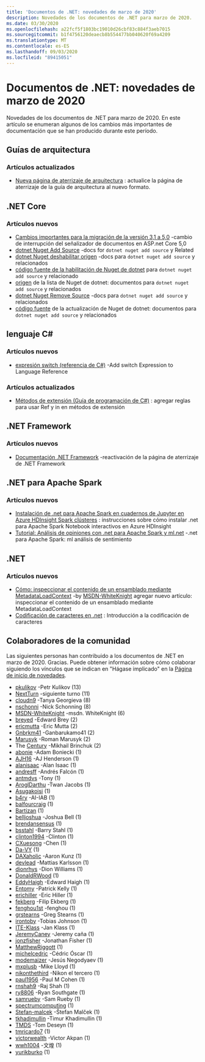 ```yaml
---
title: 'Documentos de .NET: novedades de marzo de 2020'
description: Novedades de los documentos de .NET para marzo de 2020.
ms.date: 03/30/2020
ms.openlocfilehash: a22fcf5f1803bc19010d26cbf83c884f3aeb7015
ms.sourcegitcommit: b1f4756120deaecb8b554477bb040620f69a4209
ms.translationtype: MT
ms.contentlocale: es-ES
ms.lasthandoff: 09/03/2020
ms.locfileid: "89415051"
---
```

# <a name="net-docs-whats-new-for-march-2020"></a>Documentos de .NET: novedades de marzo de 2020

Novedades de los documentos de .NET para marzo de 2020. En este artículo se enumeran algunos de los cambios más importantes de documentación que se han producido durante este período.

## <a name="architecture-guides"></a>Guías de arquitectura

### <a name="updated-articles"></a>Artículos actualizados

- [Nueva página de aterrizaje de arquitectura](../architecture/index.yml) : actualice la página de aterrizaje de la guía de arquitectura al nuevo formato.

## <a name="net-core"></a>.NET Core

### <a name="new-articles"></a>Artículos nuevos

- [Cambios importantes para la migración de la versión 3,1 a 5,0](../core/compatibility/3.1-5.0.md) -cambio de interrupción del señalizador de documentos en ASP.net Core 5,0
- [dotnet Nuget Add Source](../core/tools/dotnet-nuget-add-source.md) -docs for `dotnet nuget add source` y Related
- [dotnet Nuget deshabilitar origen](../core/tools/dotnet-nuget-disable-source.md) -docs para `dotnet nuget add source` y relacionados
- [código fuente de la habilitación de Nuget de dotnet](../core/tools/dotnet-nuget-enable-source.md) para `dotnet nuget add source` y relacionado
- [origen](../core/tools/dotnet-nuget-list-source.md) de la lista de Nuget de dotnet: documentos para `dotnet nuget add source` y relacionados
- [dotnet Nuget Remove Source](../core/tools/dotnet-nuget-remove-source.md) -docs para `dotnet nuget add source` y relacionados
- [código fuente](../core/tools/dotnet-nuget-update-source.md) de la actualización de Nuget de dotnet: documentos para `dotnet nuget add source` y relacionados

## <a name="c-language"></a>lenguaje C#

### <a name="new-articles"></a>Artículos nuevos

- [expresión switch (referencia de C#)](../csharp/language-reference/operators/switch-expression.md) -Add switch Expression to Language Reference

### <a name="updated-articles"></a>Artículos actualizados

- [Métodos de extensión (Guía de programación de C#)](../csharp/programming-guide/classes-and-structs/extension-methods.md) : agregar reglas para usar Ref y in en métodos de extensión

## <a name="net-framework"></a>.NET Framework

### <a name="new-articles"></a>Artículos nuevos

- [Documentación .NET Framework](../framework/index.yml) -reactivación de la página de aterrizaje de .NET Framework

## <a name="net-for-apache-spark"></a>.NET para Apache Spark

### <a name="new-articles"></a>Artículos nuevos

- [Instalación de .net para Apache Spark en cuadernos de Jupyter en Azure HDInsight Spark clústeres](../spark/how-to-guides/hdinsight-notebook-installation.md) : instrucciones sobre cómo instalar .net para Apache Spark Notebook interactivos en Azure HDInsight
- [Tutorial: Análisis de opiniones con .net para Apache Spark y ml.net](../spark/tutorials/ml-sentiment-analysis.md) -.net para Apache Spark: ml análisis de sentimiento

## <a name="net"></a>.NET

### <a name="new-articles"></a>Artículos nuevos

- [Cómo: inspeccionar el contenido de un ensamblado mediante MetadataLoadContext](../standard/assembly/inspect-contents-using-metadataloadcontext.md) -by [MSDN-WhiteKnight](https://github.com/MSDN-WhiteKnight) agregar nuevo artículo: inspeccionar el contenido de un ensamblado mediante MetadataLoadContext
- [Codificación de caracteres en .net](../standard/base-types/character-encoding-introduction.md) : Introducción a la codificación de caracteres

## <a name="community-contributors"></a>Colaboradores de la comunidad

Las siguientes personas han contribuido a los documentos de .NET en marzo de 2020. Gracias. Puede obtener información sobre cómo colaborar siguiendo los vínculos que se indican en "Hágase implicado" en la [Página de inicio de novedades](index.yml).

- [pkulikov](https://github.com/pkulikov) -Petr Kulikov (13)
- [NextTurn](https://github.com/NextTurn) -siguiente turno (11)
- [cloudn9](https://github.com/cloudn9) -Tanya Georgieva (8)
- [nschonni](https://github.com/nschonni) -Nick Schonning (8)
- [MSDN-WhiteKnight](https://github.com/MSDN-WhiteKnight) -msdn. WhiteKnight (6)
- [breyed](https://github.com/breyed) -Edward Brey (2)
- [ericmutta](https://github.com/ericmutta) -Eric Mutta (2)
- [Gnbrkm41](https://github.com/Gnbrkm41) -Ganbarukamo41 (2)
- [Marusyk](https://github.com/Marusyk) -Roman Marusyk (2)
- The [Century](https://github.com/Thecentury) -Mikhail Brinchuk (2)
- [abonie](https://github.com/abonie) -Adam Boniecki (1)
- [AJH16](https://github.com/AJH16) -AJ Henderson (1)
- [alanisaac](https://github.com/alanisaac) -Alan Isaac (1)
- [andresff](https://github.com/andresff) -Andrés Falcón (1)
- [antmdvs](https://github.com/antmdvs) -Tony (1)
- [AroglDarthu](https://github.com/AroglDarthu) -Twan Jacobs (1)
- [Asugakoisi](https://github.com/Asugakoisi) (1)
- [b4ry](https://github.com/b4ry) -AI-IAB (1)
- [balfourcraig](https://github.com/balfourcraig) (1)
- [Bartizan](https://github.com/Bartizan) (1)
- [belljoshua](https://github.com/belljoshua) -Joshua Bell (1)
- [brendansensus](https://github.com/brendansensus) (1)
- [bsstahl](https://github.com/bsstahl) -Barry Stahl (1)
- [clinton1994](https://github.com/clinton1994) -Clinton (1)
- [CXuesong](https://github.com/CXuesong) -Chen (1)
- [Da-VY](https://github.com/Da-vy) (1)
- [DAXaholic](https://github.com/DAXaholic) -Aaron Kunz (1)
- [devlead](https://github.com/devlead) -Mattias Karlsson (1)
- [dionrhys](https://github.com/dionrhys) -Dion Williams (1)
- [DonaldRWood](https://github.com/DonaldRWood) (1)
- [EddyHaigh](https://github.com/EddyHaigh) -Edward Haigh (1)
- [Entomy](https://github.com/Entomy) -Patrick Kelly (1)
- [erichiller](https://github.com/erichiller) -Eric Hiller (1)
- [fekberg](https://github.com/fekberg) -Filip Ekberg (1)
- [fenghou1st](https://github.com/fenghou1st) -fenghou (1)
- [grstearns](https://github.com/grstearns) -Greg Stearns (1)
- [irontoby](https://github.com/irontoby) -Tobias Johnson (1)
- [ITE-Klass](https://github.com/ite-klass) -Jan Klass (1)
- [JeremyCaney](https://github.com/JeremyCaney) -Jeremy caña (1)
- [jonzfisher](https://github.com/jonzfisher) -Jonathan Fisher (1)
- [MatthewRiggott](https://github.com/MatthewRiggott) (1)
- [michelcedric](https://github.com/michelcedric) -Cédric Óscar (1)
- [modemaizer](https://github.com/modemaizer) -Jesús Negodyaev (1)
- [mxplusb](https://github.com/mxplusb) -Mike Lloyd (1)
- [nikonthethird](https://github.com/nikonthethird) -Nikon el tercero (1)
- [paul1956](https://github.com/paul1956) -Paul M Cohen (1)
- [rnshah9](https://github.com/rnshah9) -Raj Shah (1)
- [ry8806](https://github.com/ry8806) -Ryan Southgate (1)
- [samrueby](https://github.com/samrueby) -Sam Rueby (1)
- [spectrumcomputing](https://github.com/spectrumcomputing) (1)
- [Stefan-malcek](https://github.com/stefan-malcek) -Štefan Malček (1)
- [tkhadimullin](https://github.com/tkhadimullin) -Timur Khadimullin (1)
- [TMDS](https://github.com/tmds) -Tom Deseyn (1)
- [tmricardo7](https://github.com/tmricardo7) (1)
- [victorwealth](https://github.com/victorwealth) -Victor Akpan (1)
- [wwh1004](https://github.com/wwh1004) -文煌 (1)
- [yurikburko](https://github.com/yurikburko) (1)
